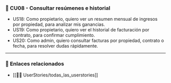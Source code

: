 ### 🔸 CU08 - Consultar resúmenes e historial

- US18: Como propietario, quiero ver un resumen mensual de ingresos por propiedad, para analizar mis ganancias.
- US19: Como propietario, quiero ver el historial de facturación por contrato, para confirmar cumplimiento.
- US20: Como admin, quiero consultar facturas por propiedad, contrato o fecha, para resolver dudas rápidamente.

---

### 📎 Enlaces relacionados
- [[🧑‍💻 UserStories/todas_las_userstories]]